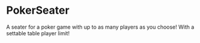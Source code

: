 # PokerSeater
A seater for a poker game with up to as many players as you choose!
With a settable table player limit!

